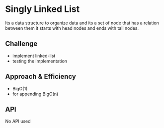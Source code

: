 # Singly Linked List
Its a data structure to organize data and its a set of node that has a relation between them 
it starts with head nodes and ends with tail nodes.

## Challenge
- implement linked-list
- testing the implementation

## Approach & Efficiency
- BigO(1)
- for appending BigO(n)

## API
No API used